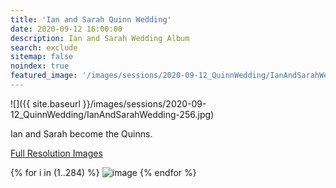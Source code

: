 ```yaml
---
title: 'Ian and Sarah Quinn Wedding'
date: 2020-09-12 16:00:00
description: Ian and Sarah Wedding Album
search: exclude
sitemap: false
noindex: true
featured_image: '/images/sessions/2020-09-12_QuinnWedding/IanAndSarahWedding-256.jpg'
---
```


![]({{ site.baseurl }}/images/sessions/2020-09-12_QuinnWedding/IanAndSarahWedding-256.jpg)

Ian and Sarah become the Quinns.

<a href="https://1drv.ms/u/s!Aq9RMRjRsCDYgYB0DK72bMucz8msGg?e=eofbup" download>Full Resolution Images</a>

<div class="gallery" data-columns="3">
{% for i in (1..284) %}
    <img src="{{ site.baseurl }}/images/sessions/2020-09-12_QuinnWedding/IanAndSarahWedding-{{ i }}.jpg" alt="image" />
{% endfor %}
<!--{% for image in site.static_files %}
    {% if image.path contains 'images/sessions/2020-09-12_QuinnWedding' %}
        <img src="{{ site.baseurl }}{{ image.path }}" alt="image" />
    {% endif %}
{% endfor %}-->
</div>